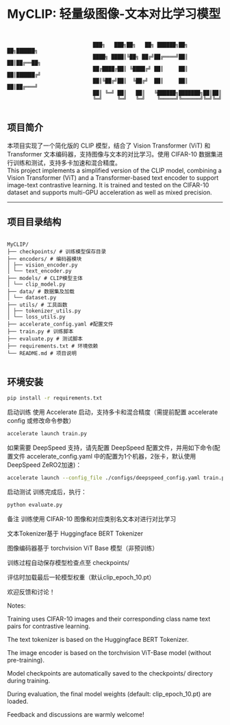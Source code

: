 # MyCLIP: 轻量级图像-文本对比学习模型

```text


                            ███╗   ███╗██╗   ██╗ ██████╗██╗     ██╗██████╗ 
                            ████╗ ████║╚██╗ ██╔╝██╔════╝██║     ██║██╔══██╗
                            ██╔████╔██║ ╚████╔╝ ██║     ██║     ██║██████╔╝
                            ██║╚██╔╝██║  ╚██╔╝  ██║     ██║     ██║██╔═══╝ 
                            ██║ ╚═╝ ██║   ██║   ╚██████╗███████╗██║██║     
                            ╚═╝     ╚═╝   ╚═╝    ╚═════╝╚══════╝╚═╝╚═╝     
                                       

```             

## 项目简介

本项目实现了一个简化版的 CLIP 模型，结合了 Vision Transformer (ViT) 和 Transformer 文本编码器，支持图像与文本的对比学习。使用 CIFAR-10 数据集进行训练和测试，支持多卡加速和混合精度。  
This project implements a simplified version of the CLIP model, combining a Vision Transformer (ViT) and a Transformer-based text encoder to support image-text contrastive learning. It is trained and tested on the CIFAR-10 dataset and supports multi-GPU acceleration as well as mixed precision.

---

## 项目目录结构

```text

MyCLIP/
├── checkpoints/ # 训练模型保存目录
├── encoders/ # 编码器模块
│ ├── vision_encoder.py
│ └── text_encoder.py
├── models/ # CLIP模型主体
│ └── clip_model.py
├── data/ # 数据集及加载
│ └── dataset.py
├── utils/ # 工具函数
│ ├── tokenizer_utils.py
│ └── loss_utils.py
├── accelerate_config.yaml #配置文件
├── train.py # 训练脚本
├── evaluate.py # 测试脚本
├── requirements.txt # 环境依赖
└── README.md # 项目说明


```

## 环境安装

```bash
pip install -r requirements.txt
```

启动训练
使用 Accelerate 启动，支持多卡和混合精度（需提前配置 accelerate config 或修改命令参数）

```bash
accelerate launch train.py
```
如果需要 DeepSpeed 支持，请先配置 DeepSpeed 配置文件，并用如下命令(配置文件 accelerate_config.yaml 中的配置为1个机器，2张卡，默认使用DeepSpeed ZeRO2加速)：

```bash
accelerate launch --config_file ./configs/deepspeed_config.yaml train.py
```
启动测试
训练完成后，执行：


```bash
python evaluate.py
```
备注
训练使用 CIFAR-10 图像和对应类别名文本对进行对比学习

文本Tokenizer基于 Huggingface BERT Tokenizer

图像编码器基于 torchvision ViT Base 模型（非预训练）

训练过程自动保存模型检查点至 checkpoints/

评估时加载最后一轮模型权重（默认clip_epoch_10.pt）  

欢迎反馈和讨论！  


Notes:

Training uses CIFAR-10 images and their corresponding class name text pairs for contrastive learning.

The text tokenizer is based on the Huggingface BERT Tokenizer.

The image encoder is based on the torchvision ViT-Base model (without pre-training).

Model checkpoints are automatically saved to the checkpoints/ directory during training.

During evaluation, the final model weights (default: clip_epoch_10.pt) are loaded.

Feedback and discussions are warmly welcome!



